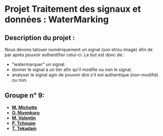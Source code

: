 # Projet Traitement des signaux et données : WaterMarking

## Description du projet :
Nous devons tatouer numériquement un signal (son et/ou image) afin de par après pouvoir authentifier celui-ci.
Le but est donc de :
- "watermarquer" un signal.
- donner le signal à un tier afin qu'il modifie ou non le signal.
- analyser le signal agin de pouvoir dire s'il est authentique (non-modifié) ou non. 

## Groupe n° 9:
 - [**M. Michotte**](https://github.com/MMichotte)
 - [**O. Niyonkuru**](https://github.com/danny00747)
 - [**M. Valentin**](https://github.com/momo007Dev)
 - [**P. Tchoupe**](https://github.com/)
 - [**T. Tekadam**](https://github.com/)
